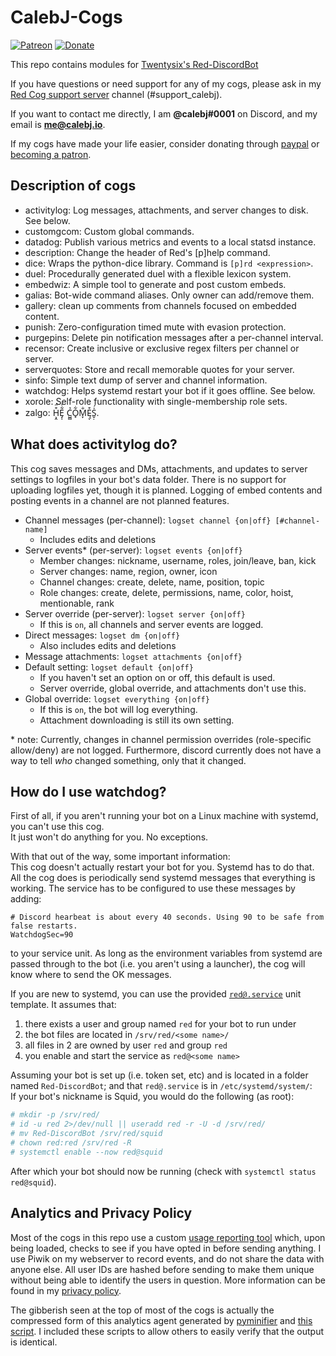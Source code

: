 # CalebJ-Cogs
[![Patreon](https://img.shields.io/badge/Support-me!-orange.svg)](https://www.patreon.com/calebj) [![Donate](https://img.shields.io/badge/Paypal-donate-blue.svg)](https://paypal.me/calebrj)

This repo contains modules for [Twentysix's Red-DiscordBot](https://github.com/Twentysix26/Red-DiscordBot)

If you have questions or need support for any of my cogs, please ask in my [Red Cog support server](https://discord.gg/2DacSZ7) channel (#support_calebj).

If you want to contact me directly, I am **@calebj#0001** on Discord, and my email is **me@calebj.io**.

If my cogs have made your life easier, consider donating through [paypal](https://paypal.me/calebrj) or [becoming a patron](https://www.patreon.com/calebj).

## Description of cogs
* activitylog: Log messages, attachments, and server changes to disk. See below.
* customgcom: Custom global commands.
* datadog: Publish various metrics and events to a local statsd instance.
* description: Change the header of Red's [p]help command.
* dice: Wraps the python-dice library. Command is `[p]rd <expression>`.
* duel: Procedurally generated duel with a flexible lexicon system.
* embedwiz: A simple tool to generate and post custom embeds.
* galias: Bot-wide command aliases. Only owner can add/remove them.
* gallery: clean up comments from channels focused on embedded content.
* punish: Zero-configuration timed mute with evasion protection.
* purgepins: Delete pin notification messages after a per-channel interval. 
* recensor: Create inclusive or exclusive regex filters per channel or server.
* serverquotes: Store and recall memorable quotes for your server.
* sinfo: Simple text dump of server and channel information.
* watchdog: Helps systemd restart your bot if it goes offline. See below.
* xorole: Self-role functionality with single-membership role sets.
* zalgo: H͕̭͒̈́E̡̩͋͐ C̺̻̉O̟͋M̞̐Ę͒ͅS̬̣̍́.


## What does activitylog do?
This cog saves messages and DMs, attachments, and updates to server settings
to logfiles in your bot's data folder. There is no support for uploading
logfiles yet, though it is planned. Logging of embed contents and posting
events in a channel are not planned features.

* Channel messages (per-channel): `logset channel {on|off} [#channel-name]`
  * Includes edits and deletions
* Server events\* (per-server): `logset events {on|off}`
  * Member changes: nickname, username, roles, join/leave, ban, kick
  * Server changes: name, region, owner, icon
  * Channel changes: create, delete, name, position, topic
  * Role changes: create, delete, permissions, name, color, hoist, mentionable, rank
* Server override (per-server): `logset server {on|off}`
  * If this is `on`, all channels and server events are logged.
* Direct messages: `logset dm {on|off}`
  * Also includes edits and deletions
* Message attachments: `logset attachments {on|off}`
* Default setting: `logset default {on|off}`
  * If you haven't set an option on or off, this default is used.
  * Server override, global override, and attachments don't use this.
* Global override: `logset everything {on|off}`
  * If this is `on`, the bot will log everything.
  * Attachment downloading is still its own setting.

\* note: Currently, changes in channel permission overrides (role-specific
allow/deny) are not logged. Furthermore, discord currently does not have a
way to tell *who* changed something, only that it changed.


## How do I use watchdog?  
First of all, if you aren't running your bot on a Linux machine with systemd,
you can't use this cog.  
It just won't do anything for you. No exceptions.  

With that out of the way, some important information:  
This cog doesn't actually restart your bot for you. Systemd has to do that.
All the cog does is periodically send systemd messages that everything is working.
The service has to be configured to use these messages by adding:

```
# Discord hearbeat is about every 40 seconds. Using 90 to be safe from false restarts.
WatchdogSec=90
```

to your service unit. As long as the environment variables from systemd are
passed through to the bot (i.e. you aren't using a launcher), the cog will
know where to send the OK messages.

If you are new to systemd, you can use the provided 
[`red@.service`](watchdog/red@.service) unit template.
It assumes that:
1. there exists a user and group named `red` for your bot to run under
2. the bot files are located in `/srv/red/<some name>/`
3. all files in 2 are owned by user `red` and group `red`
4. you enable and start the service as `red@<some name>`

Assuming your bot is set up (i.e. token set, etc) and is located in a folder
named `Red-DiscordBot`; and that `red@.service` is in `/etc/systemd/system/`:  
If your bot's nickname is Squid, you would do the following (as root):
```sh
# mkdir -p /srv/red/
# id -u red 2>/dev/null || useradd red -r -U -d /srv/red/
# mv Red-DiscordBot /srv/red/squid
# chown red:red /srv/red -R
# systemctl enable --now red@squid
```

After which your bot should now be running (check with `systemctl status red@squid`).

## Analytics and Privacy Policy
Most of the cogs in this repo use a custom [usage reporting tool](_analytics/analytics_core.py) which, upon being loaded, checks to see if you have opted in before sending anything. I use Piwik on my webserver to record events, and do not share the data with anyone else. All user IDs are hashed before sending to make them unique without being able to identify the users in question. More information can be found in my [privacy policy](PRIVACY.md).

The gibberish seen at the top of most of the cogs is actually the compressed form of this analytics agent generated by [pyminifier](https://github.com/liftoff/pyminifier) and [this script](_analytics/build_analytics.sh). I included these scripts to allow others to easily verify that the output is identical.
